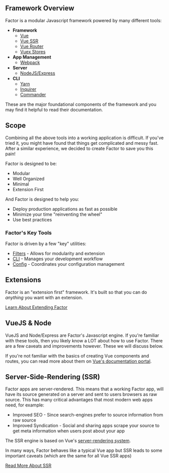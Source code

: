 ## Framework Overview

Factor is a modular Javascript framework powered by many different tools:

- **Framework**
  - [Vue](https://vuejs.org/)
  - [Vue SSR](https://ssr.vuejs.org/)
  - [Vue Router](https://router.vuejs.org/)
  - [Vuex Stores](https://vuex.vuejs.org/)
- **App Management**
  - [Webpack](https://webpack.js.org/)
- **Server**
  - [NodeJS/Express](https://expressjs.com/)
- **CLI**
  - [Yarn](https://yarnpkg.com/en/)
  - [Inquirer](https://github.com/SBoudrias/Inquirer.js/)
  - [Commander](https://github.com/tj/commander.js/)

These are the major foundational components of the framework and you may find it helpful to read their documentation.

## Scope

Combining all the above tools into a working application is difficult. If you've tried it, you might have found that things get complicated and messy fast. After a similar experience, we decided to create Factor to save you this pain!

Factor is designed to be:

- Modular
- Well Organized
- Minimal
- Extension First

And Factor is designed to help you:

- Deploy production applications as fast as possible
- Minimize your time "reinventing the wheel"
- Use best practices

### Factor's Key Tools

Factor is driven by a few "key" utilities:

- [Filters](/guide/filters) - Allows for modularity and extension
- [CLI](/guide/cli) - Manages your development workflow
- [Config](/guide/config) - Coordinates your configuration management

## Extensions

Factor is an "extension first" framework. It's built so that you can do _anything_ you want with an extension.

[Learn About Extending Factor](/guide/extending-factor)

## VueJS & Node

VueJS and Node/Express are Factor's Javascript engine. If you're familiar with these tools, then you likely know a LOT about how to use Factor. There are a few caveats and improvements however. These we will discuss below.

If you're not familiar with the basics of creating Vue components and routes, you can read more about them on [Vue's documentation portal](https://vuejs.org/).

## Server-Side-Rendering (SSR)

Factor apps are server-rendered. This means that a working Factor app, will have its source generated on a server and sent to users browsers as raw source. This has many critical advantages that most modern web apps need, for example:

- Improved SEO - Since search-engines prefer to source information from raw source
- Improved Syndication - Social and sharing apps scrape your source to get meta information when users post about your app

The SSR engine is based on Vue's [server-rendering system](https://ssr.vuejs.org).

In many ways, Factor behaves like a typical Vue app but SSR leads to some important caveats (which are the same for all Vue SSR apps)

[Read More About SSR](/guide/server-side-rendering)
